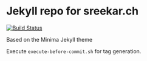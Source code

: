 # Jekyll repo for sreekar.ch

[![Build Status](https://app.travis-ci.com/sreekarchigurupati/EarthBug.github.io.svg?branch=master)](https://app.travis-ci.com/sreekarchigurupati/EarthBug.github.io)

Based on the Minima Jekyll theme

Execute <code>execute-before-commit.sh</code> for tag generation.
